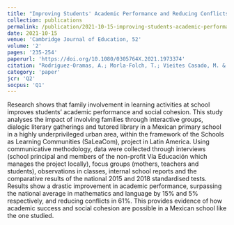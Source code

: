 ```yaml
---
title: "Improving Students' Academic Performance and Reducing Conflicts through Family Involvement in Primary School Learning Activities: A Mexican Case Study"
collection: publications
permalink: /publication/2021-10-15-improving-students-academic-performance
date: 2021-10-15
venue: 'Cambridge Journal of Education, 52'
volume: '2'
pages: '235-254'
paperurl: 'https://doi.org/10.1080/0305764X.2021.1973374'
citation: "Rodriguez-Oramas, A.; Morla-Folch, T.; Vieites Casado, M. & Ruiz-Eugenio, L. (2021). Improving Students' Academic Performance and Reducing Conflicts through Family Involvement in Primary School Learning Activities: A Mexican Case Study."
category: 'paper'
jcr: 'Q2'
socpus: 'Q1'
---
```


Research shows that family involvement in learning activities at school improves students’ academic performance and social cohesion. This study analyses the impact of involving families through interactive groups, dialogic literary gatherings and tutored library in a Mexican primary school in a highly underprivileged urban area, within the framework of the Schools as Learning Communities (SaLeaCom), project in Latin America. Using communicative methodology, data were collected through interviews (school principal and members of the non-profit Vía Educación which manages the project locally), focus groups (mothers, teachers and students), observations in classes, internal school reports and the comparative results of the national 2015 and 2018 standardised tests. Results show a drastic improvement in academic performance, surpassing the national average in mathematics and language by 15% and 5% respectively, and reducing conflicts in 61%. This provides evidence of how academic success and social cohesion are possible in a Mexican school like the one studied.

